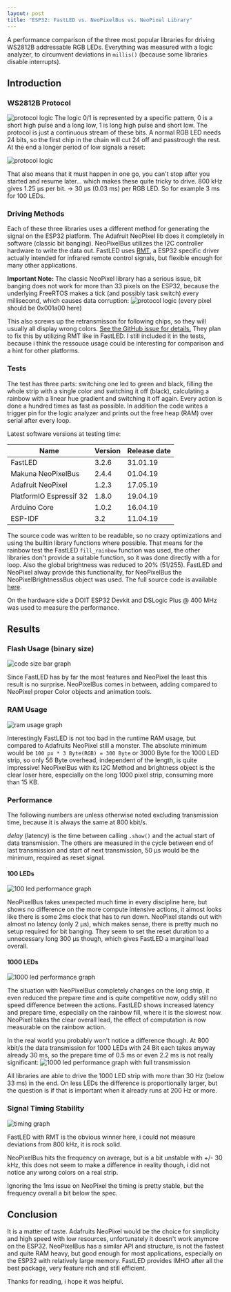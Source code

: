 ```yaml
---
layout: post
title: "ESP32: FastLED vs. NeoPixelBus vs. NeoPixel Library"
--- 
```

A performance comparison of the three most popular libraries for driving WS2812B addressable RGB LEDs. Everything was measured with a logic analyzer, to circumvent deviations in `millis()` (because some libraries disable interrupts).
## Introduction
### WS2812B Protocol
![protocol logic](/assets/neopixel-perf/protocol.png)
The logic 0/1 is represented by a specific pattern, 0 is a short high pulse and a long low, 1 is long high pulse and short low. The protocol is just a continuous stream of these bits. A normal RGB LED needs 24 bits, so the first chip in the chain will cut 24 off and passtrough the rest. At the end a longer period of low signals a reset:

![protocol logic](/assets/neopixel-perf/protocol2.png)

That also means that it must happen in one go, you can't stop after you started and resume later... which makes these quite tricky to drive.
800 kHz gives 1.25 μs per bit. -> 30 μs (0.03 ms) per RGB LED. So for example 3 ms for 100 LEDs.

### Driving Methods
Each of these three libraries uses a different method for generating the signal on the ESP32 platform. 
The Adafruit NeoPixel lib does it completely in software (classic bit banging). NeoPixelBus utilizes the I2C controller hardware to write the data out.
FastLED uses [RMT](https://docs.espressif.com/projects/esp-idf/en/latest/api-reference/peripherals/rmt.html), a ESP32 specific driver actually intended for infrared remote control signals, but flexible enough for many other applications.

**Important Note:** The classic NeoPixel library has a serious issue, bit banging does not work for more than 33 pixels on the ESP32, because the underlying FreeRTOS makes a tick (and possibly task switch) every millisecond, which causes data corruption:
![protocol logic](/assets/neopixel-perf/neopixel-bug.png)
(every pixel should be 0x001a00 here)

This also screws up the retransmisson for following chips, so they will usually all display wrong colors.
[See the GitHub issue for details.](https://github.com/adafruit/Adafruit_NeoPixel/issues/139) They plan to fix this by utilizing RMT like in FastLED.
I still included it in the tests, because i think the ressouce usage could be interesting for comparison and a hint for other platforms.

### Tests
The test has three parts: switching one led to green and black, filling the whole strip with a single color and switching it off (black), calculating a rainbow with a linear hue gradient and switching it off again. Every action is done a hundred times as fast as possible.
In addition the code writes a trigger pin for the logic analyzer and prints out the free heap (RAM) over serial after every loop.

Latest software versions at testing time:

| Name | Version | Release date |
| -- | -- | -- |
| FastLED | 3.2.6 | 31.01.19 |
| Makuna NeoPixelBus| 2.4.4 | 01.04.19 |
| Adafruit NeoPixel | 1.2.3 | 17.05.19 |
| PlatformIO Espressif 32 | 1.8.0 | 19.04.19 |
| Arduino Core | 1.0.2 | 16.04.19 |
| ESP-IDF | 3.2 | 11.04.19 |

The source code was written to be readable, so no crazy optimizations and using the builtin library functions where possible. That means for the rainbow test the FastLED `fill_rainbow` function was used, the other libraries don't provide a suitable function, so it was done directly with a for loop.
Also the global brightness was reduced to 20% (51/255). FastLED and NeoPixel alway provide this functionality, for NeoPixelBus the NeoPixelBrightnessBus object was used.
The full source code is available [here](https://github.com/Jakeler/NeoPixel-Performance).

On the hardware side a DOIT ESP32 Devkit and DSLogic Plus @ 400 MHz was used to measure the performance.


## Results

### Flash Usage (binary size)
![code size bar graph](/assets/neopixel-perf/flash.svg)

Since FastLED has by far the most features and NeoPixel the least this result is no surprise. NeoPixelBus comes in between, adding compared to NeoPixel proper Color objects and animation tools.


### RAM Usage
![ram usage graph](/assets/neopixel-perf/ram.svg)

Interestingly FastLED is not too bad in the runtime RAM usage, but compared to Adafruits NeoPixel still a monster. The absolute minimum would be `100 px * 3 Byte(RGB) = 300 Byte` or 3000 Byte for the 1000 LED strip, so only 56 Byte overhead, independent of the length, is quite impressive!
NeoPixelBus with its I2C Method and brightness object is the clear loser here, especially on the long 1000 pixel strip, consuming more than 15 KB.


### Performance
The following numbers are unless otherwise noted excluding transmission time, because it is always the same at 800 kbit/s. 

*delay* (latency) is the time between calling `.show()` and the actual start of data transmission. 
The others are measured in the cycle between end of last transmission and start of next transmission, 50 μs would be the minimum, required as reset signal.

#### 100 LEDs
![100 led performance graph](/assets/neopixel-perf/perf100.svg)

NeoPixelBus takes unexpected much time in every discipline here, but shows no difference on the more compute intensive actions, it almost looks like there is some 2ms clock that has to run down. NeoPixel stands out with almost no latency (only 2 μs), which makes sense, there is pretty much no setup required for bit banging. They seem to set the reset duration to a unnecessary long 300 μs though, which gives FastLED a marginal lead overall.

#### 1000 LEDs
![1000 led performance graph](/assets/neopixel-perf/perf1000.svg)

The situation with NeoPixelBus completely changes on the long strip, it even reduced the prepare time and is quite competitive now, oddly still no speed difference between the actions. FastLED shows increased latency and prepare time, especially on the rainbow fill, where it is the slowest now. NeoPixel takes the clear overall lead, the effect of computation is now measurable on the rainbow action.

In the real world you probably won't notice a difference though. At 800 kbit/s the data transmission for 1000 LEDs with 24 Bit each takes anyway already 30 ms, so the prepare time of 0.5 ms or even 2.2 ms is not really significant:
![1000 led performance graph with full transmission](/assets/neopixel-perf/real-perf1000.svg)

All libraries are able to drive the 1000 LED strip with more than 30 Hz (below 33 ms) in the end. On less LEDs the difference is proportionally larger, but the question is if that is important when it already runs at 200 Hz or more.

### Signal Timing Stability
![timing graph](/assets/neopixel-perf/timing.svg)

FastLED with RMT is the obvious winner here, i could not measure deviations from 800 kHz, it is rock solid. 

NeoPixelBus hits the frequency on average, but is a bit unstable with +/- 30 kHz, this does not seem to make a difference in reality though, i did not notice any wrong colors on a real strip.

Ignoring the 1ms issue on NeoPixel the timing is pretty stable, but the frequency overall a bit below the spec. 

## Conclusion
It is a matter of taste. Adafruits NeoPixel would be the choice for simplicity and high speed with low resources, unfortunately it doesn't work anymore on the ESP32. 
NeoPixelBus has a similar API and structure, is not the fastest and quite RAM heavy, but good enough for most applications, especially on the ESP32 with relatively large memory.
FastLED provides IMHO after all the best package, very feature rich and still efficient. 

Thanks for reading, i hope it was helpful.
